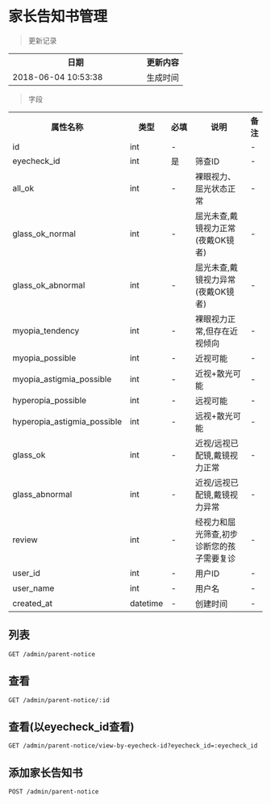 # 家长告知书管理

> 更新记录

<table>
    <tr>
        <th style="width:250px;">日期</th>
        <th>更新内容</th>
    </tr>
    <tr>
        <td>2018-06-04 10:53:38</td>
        <td>生成时间</td>
    </tr>
</table>

> 字段

<table>
    <tr>
        <th style="width:150px;">属性名称</th>
        <th style="width:60px;">类型</th>
        <th style="width:60px;">必填</th>
        <th style="width:200px;">说明</th>
        <th>备注</th>
    </tr>
    <tr>
        <td>id</td>
        <td>int</td>
        <td>-</td>
        <td></td>
        <td>-</td>
    </tr>
    <tr>
        <td>eyecheck_id</td>
        <td>int</td>
        <td>是</td>
        <td>筛查ID</td>
        <td>-</td>
    </tr>
    <tr>
        <td>all_ok</td>
        <td>int</td>
        <td>-</td>
        <td>裸眼视力、屈光状态正常</td>
        <td>-</td>
    </tr>
    <tr>
        <td>glass_ok_normal</td>
        <td>int</td>
        <td>-</td>
        <td>屈光未查,戴镜视力正常(夜戴OK镜者)</td>
        <td>-</td>
    </tr>
    <tr>
        <td>glass_ok_abnormal</td>
        <td>int</td>
        <td>-</td>
        <td>屈光未查,戴镜视力异常(夜戴OK镜者)</td>
        <td>-</td>
    </tr>
    <tr>
        <td>myopia_tendency</td>
        <td>int</td>
        <td>-</td>
        <td>裸眼视力正常,但存在近视倾向</td>
        <td>-</td>
    </tr>   
    <tr>
        <td>myopia_possible</td>
        <td>int</td>
        <td>-</td>
        <td>近视可能</td>
        <td>-</td>
    </tr>
    <tr>
        <td>myopia_astigmia_possible</td>
        <td>int</td>
        <td>-</td>
        <td>近视+散光可能</td>
        <td>-</td>
    </tr>
    <tr>
        <td>hyperopia_possible</td>
        <td>int</td>
        <td>-</td>
        <td>远视可能</td>
        <td>-</td>
    </tr>
    <tr>
        <td>hyperopia_astigmia_possible</td>
        <td>int</td>
        <td>-</td>
        <td>远视+散光可能</td>
        <td>-</td>
    </tr>
    <tr>
        <td>glass_ok</td>
        <td>int</td>
        <td>-</td>
        <td>近视/远视已配镜,戴镜视力正常</td>
        <td>-</td>
    </tr>
    <tr>
        <td>glass_abnormal</td>
        <td>int</td>
        <td>-</td>
        <td>近视/远视已配镜,戴镜视力异常</td>
        <td>-</td>
    </tr>
    <tr>
        <td>review</td>
        <td>int</td>
        <td>-</td>
        <td>经视力和屈光筛查,初步诊断您的孩子需要复诊</td>
        <td>-</td>
    </tr>
    <tr>
        <td>user_id</td>
        <td>int</td>
        <td>-</td>
        <td>用户ID</td>
        <td>-</td>
    </tr>
    <tr>
        <td>user_name</td>
        <td>int</td>
        <td>-</td>
        <td>用户名</td>
        <td>-</td>
    </tr>
    <tr>
        <td>created_at</td>
        <td>datetime</td>
        <td>-</td>
        <td>创建时间</td>
        <td>-</td>
    </tr>
</table>

## 列表

```
GET /admin/parent-notice
```

## 查看

```
GET /admin/parent-notice/:id
```

## 查看(以eyecheck_id查看)

```
GET /admin/parent-notice/view-by-eyecheck-id?eyecheck_id=:eyecheck_id
```

## 添加家长告知书
```
POST /admin/parent-notice
```